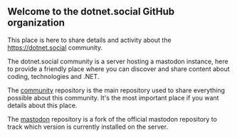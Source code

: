 ## Welcome to the dotnet.social GitHub organization

This place is here to share details and activity about the https://dotnet.social community.

The dotnet.social community is a server hosting a mastodon instance, here to provide a friendly place where you can discover and share content about coding, technologies and .NET.

The [community](https://github.com/dotnet-social/community) repository is the main repository used to share everything possible about this community. It's the most important place if you want details about this place.

The [mastodon](https://github.com/dotnet-social/mastodon) repository is a fork of the official mastodon repository to track which version is currently installed on the server.
